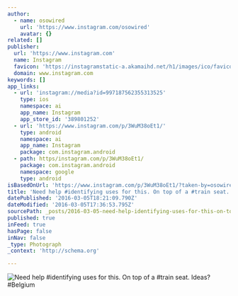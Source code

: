 ```yaml
---
author:
  - name: osowired
    url: 'https://www.instagram.com/osowired'
    avatar: {}
related: []
publisher:
  url: 'https://www.instagram.com'
  name: Instagram
  favicon: 'https://instagramstatic-a.akamaihd.net/h1/images/ico/favicon.ico/7cdab0872b15.ico'
  domain: www.instagram.com
keywords: []
app_links:
  - url: 'instagram://media?id=997187562355313525'
    type: ios
    namespace: ai
    app_name: Instagram
    app_store_id: '389801252'
  - url: 'https://www.instagram.com/p/3WuM38oEt1/'
    type: android
    namespace: ai
    app_name: Instagram
    package: com.instagram.android
  - path: https/instagram.com/p/3WuM38oEt1/
    package: com.instagram.android
    namespace: google
    type: android
isBasedOnUrl: 'https://www.instagram.com/p/3WuM38oEt1/?taken-by=osowired'
title: 'Need help #identifying uses for this. On top of a #train seat. Ideas? #Belgium'
datePublished: '2016-03-05T18:21:09.790Z'
dateModified: '2016-03-05T17:36:53.795Z'
sourcePath: _posts/2016-03-05-need-help-identifying-uses-for-this-on-top-of-a-train-sea.md
published: true
inFeed: true
hasPage: false
inNav: false
_type: Photograph
_context: 'http://schema.org'

---
```

![Need help &num;identifying uses for this&period; On top of a &num;train seat&period; Ideas&quest; &num;Belgium](https://scontent.cdninstagram.com/t51.2885-15/e15/11373661_437007663137499_485640024_n.jpg?ig_cache_key=OTk3MTg3NTYyMzU1MzEzNTI1.2)